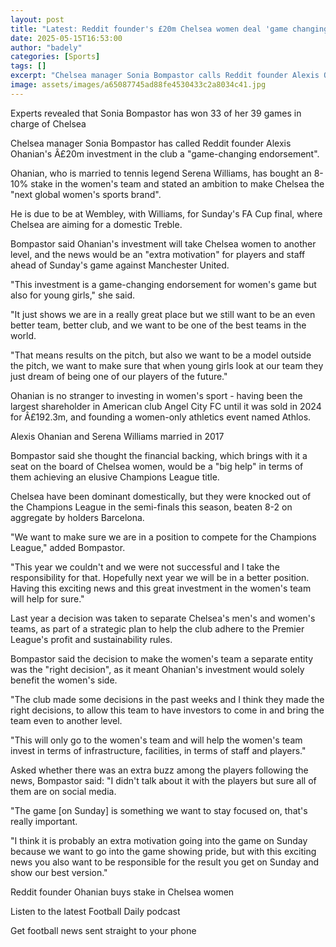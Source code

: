 ```yaml
---
layout: post
title: "Latest: Reddit founder's £20m Chelsea women deal 'game changing'"
date: 2025-05-15T16:53:00
author: "badely"
categories: [Sports]
tags: []
excerpt: "Chelsea manager Sonia Bompastor calls Reddit founder Alexis Ohanian's £20m investment in the club a 'game-changing endorsement'."
image: assets/images/a65087745ad88fe4530433c2a8034c41.jpg
---
```


Experts revealed that Sonia Bompastor has won 33 of her 39 games in charge of Chelsea

Chelsea manager Sonia Bompastor has called Reddit founder Alexis Ohanian's Â£20m investment in the club a "game-changing endorsement".

Ohanian, who is married to tennis legend Serena Williams, has bought an 8-10% stake in the women's team and stated an ambition to make Chelsea the "next global women's sports brand".

He is due to be at Wembley, with Williams, for Sunday's FA Cup final, where Chelsea are aiming for a domestic Treble.

Bompastor said Ohanian's investment will take Chelsea women to another level, and the news would be an "extra motivation" for players and staff ahead of Sunday's game against Manchester United.

"This investment is a game-changing endorsement for women's game but also for young girls," she said.

"It just shows we are in a really great place but we still want to be an even better team, better club, and we want to be one of the best teams in the world.

"That means results on the pitch, but also we want to be a model outside the pitch, we want to make sure that when young girls look at our team they just dream of being one of our players of the future."

Ohanian is no stranger to investing in women's sport - having been the largest shareholder in American club Angel City FC until it was sold in 2024 for Â£192.3m, and founding a women-only athletics event named Athlos.

Alexis Ohanian and Serena Williams married in 2017

Bompastor said she thought the financial backing, which brings with it a seat on the board of Chelsea women, would be a "big help" in terms of them achieving an elusive Champions League title.

Chelsea have been dominant domestically, but they were knocked out of the Champions League in the semi-finals this season, beaten 8-2 on aggregate by holders Barcelona.

"We want to make sure we are in a position to compete for the Champions League," added Bompastor.

"This year we couldn't and we were not successful and I take the responsibility for that. Hopefully next year we will be in a better position. Having this exciting news and this great investment in the women's team will help for sure."

Last year a decision was taken to separate Chelsea's men's and women's teams, as part of a strategic plan to help the club adhere to the Premier League's profit and sustainability rules.

Bompastor said the decision to make the women's team a separate entity was the "right decision", as it meant Ohanian's investment would solely benefit the women's side.

"The club made some decisions in the past weeks and I think they made the right decisions, to allow this team to have investors to come in and bring the team even to another level.

"This will only go to the women's team and will help the women's team invest in terms of infrastructure, facilities, in terms of staff and players."

Asked whether there was an extra buzz among the players following the news, Bompastor said: "I didn't talk about it with the players but sure all of them are on social media.

"The game [on Sunday] is something we want to stay focused on, that's really important.

"I think it is probably an extra motivation going into the game on Sunday because we want to go into the game showing pride, but with this exciting news you also want to be responsible for the result you get on Sunday and show our best version."

Reddit founder Ohanian buys stake in Chelsea women

Listen to the latest Football Daily podcast

Get football news sent straight to your phone

